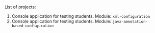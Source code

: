 List of projects:

1. Console application for testing students. Module: `xml-configuration`
2. Console application for testing students. Module: `java-annotation-based-configuration`